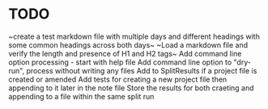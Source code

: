 # TODO

~create a test markdown file with multiple days and different headings with some common headings across both days~
~Load a markdown file and verify the length and presence of H1 and H2 tags~
Add command line option processing - start with help file
Add command line option to "dry-run", process without writing any files
Add to SplitResults if a project file is created or amended
Add tests for creating a new project file then appending to it later in the note file
Store the results for both craeting and appending to a file within the same split run
